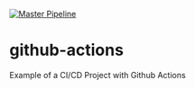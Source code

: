 [![Master Pipeline](https://github.com/JavierDemarcoDev/github-actions/actions/workflows/pipeline.yml/badge.svg)](https://github.com/JavierDemarcoDev/github-actions/actions/workflows/pipeline.yml)

# github-actions

Example of a CI/CD Project with Github Actions
